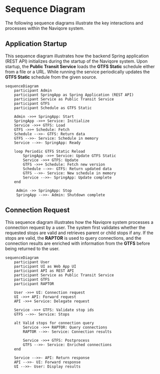 # Sequence Diagram

The following sequence diagrams illustrate the key interactions and processes within the Naviqore system.

## Application Startup

This sequence diagram illustrates how the backend Spring application (REST API) initializes during the startup of the
Naviqore system. Upon startup, the **Public Transit Service** loads the **GTFS Static** schedule either from a file or a
URL. While running the service periodically updates the **GTFS Static** schedule from the given source.

```mermaid
sequenceDiagram
    participant Admin
    participant SpringApp as Spring Application (REST API)
    participant Service as Public Transit Service
    participant GTFS
    participant Schedule as GTFS Static

    Admin ->>+ SpringApp: Start
    SpringApp ->>+ Service: Initialize
    Service ->>+ GTFS: Load
    GTFS ->>+ Schedule: Fetch
    Schedule -->>- GTFS: Return data
    GTFS -->>- Service: Schedule in memory
    Service -->>- SpringApp: Ready

    loop Periodic GTFS Static Reload
        SpringApp ->>+ Service: Update GTFS Static
        Service ->>+ GTFS: Update
        GTFS ->>+ Schedule: Fetch new version
        Schedule -->>- GTFS: Return updated data
        GTFS -->>- Service: New schedule in memory
        Service -->>- SpringApp: Update complete
    end
   
     Admin ->> SpringApp: Stop
     SpringApp -->>- Admin: Shutdown complete

```

## Connection Request

This sequence diagram illustrates how the Naviqore system processes a connection request by a user. The system first
validates whether the requested stops are valid and retrieves parent or child stops if any. If the stops are valid,
the **RAPTOR** is used to query connections, and the connection results are enriched with information from the
**GTFS** before being returned to the user.

```mermaid
sequenceDiagram
    participant User
    participant UI as Web App UI
    participant API as REST API
    participant Service as Public Transit Service
    participant GTFS
    participant RAPTOR

    User ->>+ UI: Connection request
    UI ->>+ API: Forward request
    API ->>+ Service: Delegate request

    Service ->>+ GTFS: Validate stop ids
    GTFS -->>- Service: Stops

    alt Valid stops for connection query
        Service ->>+ RAPTOR: Query connections
        RAPTOR -->>- Service: Connection results
        
        Service ->>+ GTFS: Postprocess
        GTFS -->>- Service: Enriched connections
    end

    Service -->>- API: Return response
    API -->>- UI: Forward response
    UI -->>- User: Display results
```

